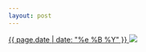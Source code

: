 ```yaml
---
layout: post
---
```


<p>
  <a href="/338">
    <time>{{ page.date | date: "%e %B %Y" }}</time>
    <img src="{{ site.assets_url }}/338.jpg">
  </a>
  
</p>
